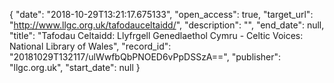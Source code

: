 {
  "date": "2018-10-29T13:21:17.675133", 
  "open_access": true, 
  "target_url": "http://www.llgc.org.uk/tafodauceltaidd/", 
  "description": "", 
  "end_date": null, 
  "title": "Tafodau Celtaidd: Llyfrgell Genedlaethol Cymru - Celtic Voices: National Library of Wales", 
  "record_id": "20181029T132117/ulWwfbQbPNOED6vPpDSSzA==", 
  "publisher": "llgc.org.uk", 
  "start_date": null
}

